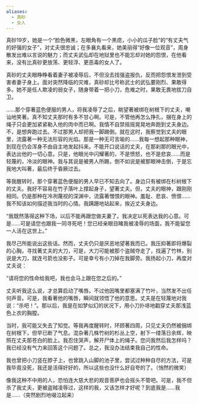 ```yaml
---
aliases:
  - 真砂
  - 女人
---
```


真砂19岁，她是一个“脸色微黑，左眼角有一个黑痣，小小的瓜子脸”的“有丈夫气的好强的女子”，对丈夫很忠诚；在多襄丸看来，她美丽得“好像一位观音”，周身散发出难以言说的魅力；而丈夫武弘却在地狱里也不能忘却对她的怨恨，在他看来，没有比真砂更放荡、更轻浮、更恶毒的女人了。

真砂的丈夫眼睁睁看着妻子被凌辱后，不但没去找强盗报仇，反而把怨恨发泄到受害者妻子身上。面对突然降临的灾难，真砂却比号称武士的武弘要刚烈、果敢得多。她不是任人欺凌的弱女子，随身带着一把小刀，危难之时，果敢无畏地拔刀自卫。


……那个穿著蓝色便服的男人，将我凌辱了之后，眺望著被绑在树根下的丈夫，嘲讪地笑著。真不知丈夫那时有多不甘心啊。可是，不管他再怎么挣扎，捆在身上的绳子只会更加紧紧勒入他的肉中而已啊。我情不自禁摇摇晃晃地奔跑到丈夫身边。不，是想奔跑过去。不过那男人却把我一脚踢倒。就在这时，我察觉到丈夫的眼里，流露著一种无法形容的光焰。那是一种无可言喻的……我每一想起那种眼神，到现在仍会浑身不由自主地发起抖来。不能开口说话的丈夫，在那刹那的眼光中，表达出他的一切心意。只是，他眼光中闪耀著的，不是愤怒，也不是悲哀……而是轻蔑的，冷淡的眼神。我与其说是被男人所踢，倒不如说是被那眼神击倒，于是忘我地大叫著，最后终于昏厥过去。

等我醒转时，那个穿著蓝色便服的男人早已不知去向了。身边只有被绑在杉树根下的丈夫。我好不容易在竹子落叶上撑起身子，望著丈夫。但，丈夫的眼神，跟刚刚相同。仍是那种在冷冽蔑视的深渊中，流露著憎恨的眼神。羞耻、悲哀、愤恨……我不知该如何描述我当时的心情。我蹒跚地站起来，挨近丈夫身边。

“我既然落得这种下场，以后不能再跟您做夫妻了。我决定以死表达我的心意。可是……可是请您也跟我一同寻死吧！您已经亲眼目睹我被凌辱的场面，我不能留您一人活在这世上。”

我尽己所能说出这些话。然而，丈夫仍只是厌恶地望著我而已。我压抑著即将爆裂的心胸，寻找著丈夫的大刀，可是，大刀可能被那个盗贼夺走了，找遍了竹林，别说是大刀，就连弓箭也没影子。可是幸亏有小刀掉在我脚旁。我扬起小刀，再度对丈夫说：

“请将您的性命给我吧，我也会马上跟在您之后的。”

丈夫听我这么说，才总算启动了嘴唇。不过他因嘴里都塞满了竹叶，当然发不出任何声音。可是，我看著他的嘴唇，瞬间就领悟了他的意思。丈夫是在轻蔑地对我说：“杀吧！”。那以后，我是在如梦似幻的状况下，用小刀扑哧地戳穿丈夫那浅蓝色上衣的胸膛。

当时，我可能又失去了知觉。等我再度醒转时，环顾著四周，只见丈夫仍然被捆绑在树根下，但早已断了气息。混杂著几株竹树的杉丛上空，射下一缕落日余辉，映照在丈夫那苍白的脸上。我忍住哭声，解开尸体上的绳子。您问我然后我怎样吗？我已经没有气力来回答这个问题了。总之，我没办法结束我自己的性命。

我也曾把小刀竖在脖子上，也曾跳入山脚的池子里，尝试过种种自尽的方法，可是我毕竟没死，我还是活得好好的，所以这些也没什么好自夸的了。（悄然的微笑）

像我这种不中用的人，恐怕连大慈大悲的观音菩萨也会摇头不管吧。可是，我不但杀了我丈夫，更被盗贼凌辱过，这样的我，又该怎样才好呢？到底我是……我是……（突然剧烈地啜泣起来）